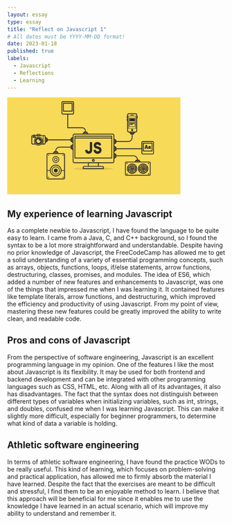 ```yaml
---
layout: essay
type: essay
title: "Reflect on Javascript 1"
# All dates must be YYYY-MM-DD format!
date: 2023-01-18
published: true
labels:
  - Javascript
  - Reflections
  - Learning
---
```


<img width="400px" class="rounded float-start pe-4" src="../img/Js.png">




## My experience of learning Javascript

As a complete newbie to Javascript, I have found the language to be quite easy to learn.  I came from a Java, C, and C++ background, so I found the syntax to be a lot more straightforward and understandable. Despite having no prior knowledge of Javascript, the FreeCodeCamp has allowed me to get a solid understanding of a variety of essential programming concepts, such as arrays, objects, functions, loops, if/else statements, arrow functions, destructuring, classes, promises, and modules. The idea of ES6, which added a number of new features and enhancements to Javascript, was one of the things that impressed me when I was learning it. It contained features like template literals, arrow functions, and destructuring, which improved the efficiency and productivity of using Javascript. From my point of view, mastering these new features could be greatly improved the ability to write clean, and readable code.

## Pros and cons of Javascript

From the perspective of software engineering, Javascript is an excellent programming language in my opinion. One of the features I like the most about Javascript is its flexibility. It may be used for both frontend and backend development and can be integrated with other programming languages such as CSS, HTML, etc. Along with all of its advantages, it also has disadvantages. The fact that the syntax does not distinguish between different types of variables when initializing variables, such as int, strings, and doubles, confused me when I was learning Javascript. This can make it slightly more difficult, especially for beginner programmers, to determine what kind of data a variable is holding.

## Athletic software engineering

In terms of athletic software engineering, I have found the practice WODs to be really useful. This kind of learning, which focuses on problem-solving and practical application, has allowed me to firmly absorb the material I have learned. Despite the fact that the exercises are meant to be difficult and stressful, I find them to be an enjoyable method to learn. I believe that this approach will be beneficial for me since it enables me to use the knowledge I have learned in an actual scenario, which will improve my ability to understand and remember it.

